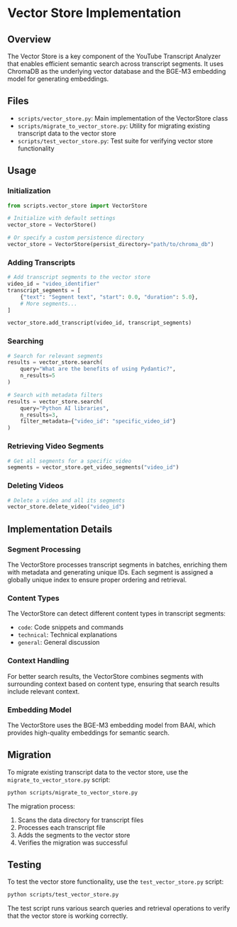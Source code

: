 # Vector Store Implementation

## Overview

The Vector Store is a key component of the YouTube Transcript Analyzer that enables efficient semantic search across transcript segments. It uses ChromaDB as the underlying vector database and the BGE-M3 embedding model for generating embeddings.

## Files

- `scripts/vector_store.py`: Main implementation of the VectorStore class
- `scripts/migrate_to_vector_store.py`: Utility for migrating existing transcript data to the vector store
- `scripts/test_vector_store.py`: Test suite for verifying vector store functionality

## Usage

### Initialization

```python
from scripts.vector_store import VectorStore

# Initialize with default settings
vector_store = VectorStore()

# Or specify a custom persistence directory
vector_store = VectorStore(persist_directory="path/to/chroma_db")
```

### Adding Transcripts

```python
# Add transcript segments to the vector store
video_id = "video_identifier"
transcript_segments = [
    {"text": "Segment text", "start": 0.0, "duration": 5.0},
    # More segments...
]

vector_store.add_transcript(video_id, transcript_segments)
```

### Searching

```python
# Search for relevant segments
results = vector_store.search(
    query="What are the benefits of using Pydantic?",
    n_results=5
)

# Search with metadata filters
results = vector_store.search(
    query="Python AI libraries",
    n_results=3,
    filter_metadata={"video_id": "specific_video_id"}
)
```

### Retrieving Video Segments

```python
# Get all segments for a specific video
segments = vector_store.get_video_segments("video_id")
```

### Deleting Videos

```python
# Delete a video and all its segments
vector_store.delete_video("video_id")
```

## Implementation Details

### Segment Processing

The VectorStore processes transcript segments in batches, enriching them with metadata and generating unique IDs. Each segment is assigned a globally unique index to ensure proper ordering and retrieval.

### Content Types

The VectorStore can detect different content types in transcript segments:
- `code`: Code snippets and commands
- `technical`: Technical explanations
- `general`: General discussion

### Context Handling

For better search results, the VectorStore combines segments with surrounding context based on content type, ensuring that search results include relevant context.

### Embedding Model

The VectorStore uses the BGE-M3 embedding model from BAAI, which provides high-quality embeddings for semantic search.

## Migration

To migrate existing transcript data to the vector store, use the `migrate_to_vector_store.py` script:

```bash
python scripts/migrate_to_vector_store.py
```

The migration process:
1. Scans the data directory for transcript files
2. Processes each transcript file
3. Adds the segments to the vector store
4. Verifies the migration was successful

## Testing

To test the vector store functionality, use the `test_vector_store.py` script:

```bash
python scripts/test_vector_store.py
```

The test script runs various search queries and retrieval operations to verify that the vector store is working correctly. 